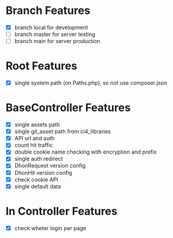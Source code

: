 # Branch Features
- [x] branch local for development
- [ ] branch master for server testing
- [ ] branch main for server production

# Root Features
- [x] single system path (on Paths.php), so not use composer.json

# BaseController Features
- [x] single assets path
- [x] single git_asset path from ci4_libraries
- [x] API url and auth
- [x] count hit traffic
- [x] double cookie name checking with encryption and prefix
- [x] single auth redirect
- [x] DhonRequest version config
- [x] DhonHit version config
- [x] check cookie API
- [x] single default data

# In Controller Features
- [x] check wheter login per page
